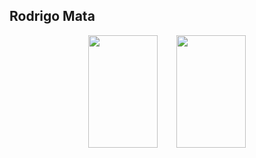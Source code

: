 ## Rodrigo Mata

<div align="center" style="display: none">
  
</div>

<p align="left">
  <a href="https://github.com/mmmelo">
    <img align="right" height="180px" width="47%" src="https://github-readme-stats.vercel.app/api/top-langs/?username=rodrigomata&layout=compact" />
  </a>
  
</p>

<p align="right">
  <a href="https://github.com/mmmelo/github-readme-stats">
    <img align="left" height="180px" width="47%" src="https://github-readme-stats.vercel.app/api?username=rodrigomata&count_private=true&show_icons=true&hide_rank=true&hide=stars&bg_color=15,#000428,#004e92" />
  </a>
</p>

